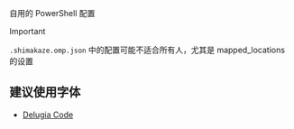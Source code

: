 自用的 PowerShell 配置

> [!important]
> `.shimakaze.omp.json` 中的配置可能不适合所有人，尤其是 mapped_locations 的设置

## 建议使用字体
- [Delugia Code](https://github.com/adam7/delugia-code)
